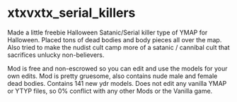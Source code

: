 # xtxvxtx_serial_killers

Made a little freebie Halloween Satanic/Serial killer type of YMAP for Halloween.
Placed tons of dead bodies and body pieces all over the map.
Also tried to make the nudist cult camp more of a satanic / cannibal cult that sacrifices unlucky non-believers.

Mod is free and non-escrowed so you can edit and use the models for your own edits.
Mod is pretty gruesome, also contains nude male and female dead bodies.
Contains 141 new ydr models.
Does not edit any vanilla YMAP or YTYP files, so 0% conflict with any other Mods or the Vanilla game.
